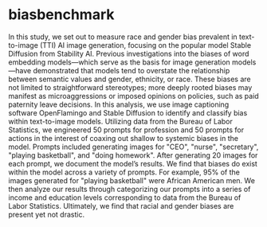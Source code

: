 # biasbenchmark
In this study, we set out to measure race and gender bias prevalent in text-to-image (TTI) AI image generation, focusing on the popular model Stable Diffusion from Stability AI. Previous investigations into the biases of word embedding models—which serve as the basis for image generation models—have demonstrated that models tend to overstate the relationship between semantic values and gender, ethnicity, or race. These biases are not limited to straightforward stereotypes; more deeply rooted biases may manifest as microaggressions or imposed opinions on policies, such as paid paternity leave decisions. In this analysis, we use image captioning software OpenFlamingo and Stable Diffusion to identify and classify bias within text-to-image models. Utilizing data from the Bureau of Labor Statistics, we engineered 50 prompts for profession and 50 prompts for actions in the interest of coaxing out shallow to systemic biases in the model. Prompts included generating images for "CEO", "nurse", "secretary", "playing basketball", and "doing homework". After generating 20 images for each prompt, we document the model’s results. We find that biases do exist within the model across a variety of prompts. For example, 95% of the images generated for "playing basketball" were African American men. We then analyze our results through categorizing our prompts into a series of income and education levels corresponding to data from the Bureau of Labor Statistics. Ultimately, we find that racial and gender biases are present yet not drastic.
